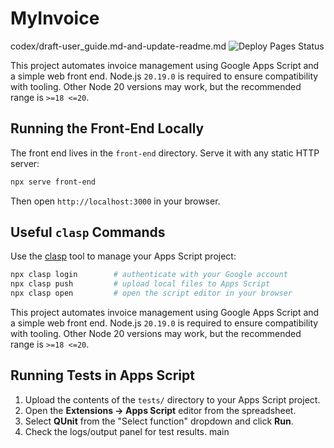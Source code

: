 # MyInvoice

 codex/draft-user_guide.md-and-update-readme.md
![Deploy Pages Status](https://github.com/MoysesPimenta/MyInvoice/actions/workflows/deploy_pages.yml/badge.svg)

This project automates invoice management using Google Apps Script and a simple web front end.
Node.js `20.19.0` is required to ensure compatibility with tooling. Other Node 20 versions may work, but the recommended range is `>=18 <=20`.

## Running the Front‑End Locally

The front end lives in the `front-end` directory. Serve it with any static HTTP server:

```bash
npx serve front-end
```

Then open `http://localhost:3000` in your browser.

## Useful `clasp` Commands

Use the [clasp](https://github.com/google/clasp) tool to manage your Apps Script project:

```bash
npx clasp login        # authenticate with your Google account
npx clasp push         # upload local files to Apps Script
npx clasp open         # open the script editor in your browser
```

This project automates invoice management using Google Apps Script and a simple web front end.
Node.js `20.19.0` is required to ensure compatibility with tooling. Other Node 20 versions may work, but the recommended range is `>=18 <=20`.

## Running Tests in Apps Script

1. Upload the contents of the `tests/` directory to your Apps Script project.
2. Open the **Extensions → Apps Script** editor from the spreadsheet.
3. Select **QUnit** from the "Select function" dropdown and click **Run**.
4. Check the logs/output panel for test results.
 main
